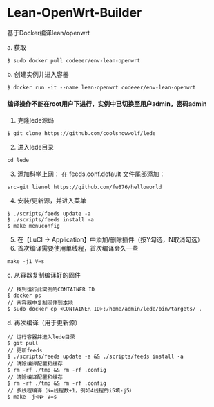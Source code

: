 # Lean-OpenWrt-Builder
基于Docker编译lean/openwrt

a. 获取
```
$ sudo docker pull codeeer/env-lean-openwrt
```
b. 创建实例并进入容器
```
$ docker run -it --name lean-openwrt codeeer/env-lean-openwrt
```
#### 编译操作不能在root用户下进行，实例中已切换至用户admin，密码admin
1. 克隆lede源码
```
$ git clone https://github.com/coolsnowwolf/lede
```
2. 进入lede目录
```
cd lede
```
3. 添加科学上网：
在 feeds.conf.default 文件尾部添加：
```
src-git lienol https://github.com/fw876/helloworld
```
4. 安装/更新源，并进入菜单
```
$ ./scripts/feeds update -a
$ ./scripts/feeds install -a
$ make menuconfig
```
5. 在【LuCI -> Application】中添加/删除插件（按Y勾选，N取消勾选）
6. 首次编译需要使用单线程，首次编译会久一些
```
make -j1 V=s
```

c. 从容器复制编译好的固件
```
// 找到运行此实例的CONTAINER ID
$ docker ps
// 从容器中复制固件到本地
$ sudo docker cp <CONTAINER ID>:/home/admin/lede/bin/targets/ .
```
d. 再次编译（用于更新源）
```
// 运行容器并进入lede目录
$ git pull
// 更新feeds
$ ./scripts/feeds update -a && ./scripts/feeds install -a
// 清除编译配置和缓存
$ rm -rf ./tmp && rm -rf .config
// 清除编译配置和缓存
$ rm -rf ./tmp && rm -rf .config
// 多线程编译（N=线程数+1，例如4线程的i5填-j5）
$ make -j<N> V=s
```
